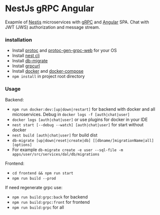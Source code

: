 # NestJs gRPC Angular

Exapmle of [Nestjs](https://nestjs.com/) microservices with [gRPC](https://grpc.io/) and [Angular](https://angular.io/) SPA. Chat with JWT
 (JWS) authorization
 and message stream.

### installation

* Install [protoc](https://github.com/protocolbuffers/protobuf) and [protoc-gen-grpc-web](https://github.com/grpc/grpc-web/releases) for your OS
* Install [nest cli](https://docs.nestjs.com/cli/overview)
* Install [db-migrate](https://github.com/db-migrate/node-db-migrate)
* Install [grpcurl](https://github.com/fullstorydev/grpcurl)
* Install [docker](https://docs.docker.com/install/) and [docker-compose](https://docs.docker.com/compose/install/)
* `npm install` in project root directory

### Usage

Backend:
* `npm run docker:dev:[up|down|restart]` for backend with docker and all microservices. Debug in `docker logs -f
 [auth|chat|user]`
* `docker logs [auth|chat|user]` or use plugins for docker in your IDE
* `nest start [--debug --watch] [auth|chat|user]` for start without docker
* `nest build [auth|chat|user]` for build dist
* `db-migrate [up|down|reset|create|db] [[dbname/]migrationName|all] [options]`
* For example `db-migrate create -e user --sql-file -m apps/user/src/services/dal/db/migrations`

Frontend:
* `cd frontend && npm run start`
* `npm run build --prod`

If need regenerate grpc use:
* `npm run build:grpc:back` for backend
* `npm run build:grpc:front` for frontend
* `npm run build:grpc` for all
